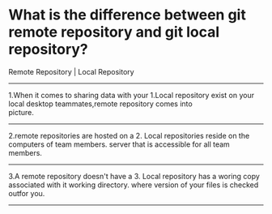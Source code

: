 # What is the difference between git remote repository and git local repository?

Remote Repository                          |        Local Repository

-----------------------------------------------------------------------------------------                                                          
1.When it comes to sharing data with your        1.Local repository exist on your local desktop
  teammates,remote repository comes into   
  picture.                                 
 
 ------------------------------------------------------------------------------------------                                          
2.remote repositories are hosted on a            2. Local repositories reside on the computers of team members.                                            server that is accessible for all team members.

-------------------------------------------------------------------------------------------                                         
                                                                     
                                                     
3.A remote repository doesn't have a              3.  Local repository has a woring copy associated with it working directory.                            where version of your files is checked outfor you.

 -----------------------------------------------------------------------------------------                                      
